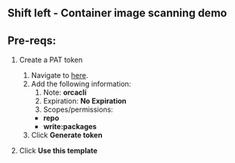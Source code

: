 ## Shift left - Container image scanning demo

## Pre-reqs:

1. Create a PAT token
   1. Navigate to [here](https://github.com/settings/tokens/new).
   2. Add the following information:
      1. Note: **orcacli**
      2. Expiration: **No Expiration**
      3. Scopes/permissions:
        - **repo**
        - **write:packages**
   3. Click **Generate token**

2. Click **Use this template**


